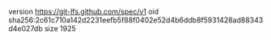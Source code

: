 version https://git-lfs.github.com/spec/v1
oid sha256:2c61c710a142d2231eefb5f88f0402e52d4b6ddb8f5931428ad88343d4e027db
size 1925
